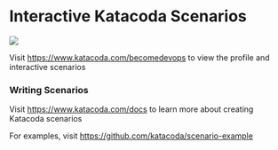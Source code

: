 # Interactive Katacoda Scenarios

[![](http://shields.katacoda.com/katacoda/becomedevops/count.svg)](https://www.katacoda.com/becomedevops "Get your profile on Katacoda.com")

Visit https://www.katacoda.com/becomedevops to view the profile and interactive scenarios

### Writing Scenarios
Visit https://www.katacoda.com/docs to learn more about creating Katacoda scenarios

For examples, visit https://github.com/katacoda/scenario-example
